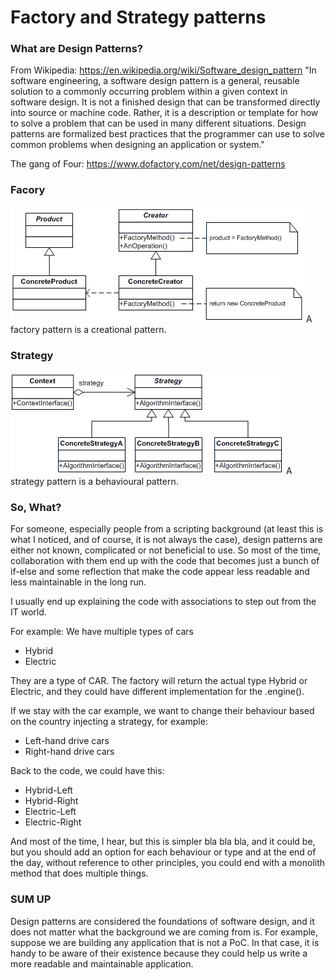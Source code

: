 
# Factory and Strategy patterns #

### What are Design Patterns? ###
From Wikipedia:
https://en.wikipedia.org/wiki/Software_design_pattern
"In software engineering, a software design pattern is a general, reusable solution to a commonly occurring problem within a given context in software design. It is not a finished design that can be transformed directly into source or machine code. Rather, it is a description or template for how to solve a problem that can be used in many different situations. Design patterns are formalized best practices that the programmer can use to solve common problems when designing an application or system."

The gang of Four: https://www.dofactory.com/net/design-patterns

### Facory ###

![picture](https://github.com/ymwjbxxq/factory-pattern-with-strategy-pattern/blob/main/factory.png)
A factory pattern is a creational pattern.

### Strategy ###

![picture](https://github.com/ymwjbxxq/factory-pattern-with-strategy-pattern/blob/main/strategy.png)
A strategy pattern is a behavioural pattern.

### So, What? ###

For someone, especially people from a scripting background (at least this is what I noticed, and of course, it is not always the case), design patterns are either not known, complicated or not beneficial to use. So most of the time, collaboration with them end up with the code that becomes just a bunch of if-else and some reflection that make the code appear less readable and less maintainable in the long run.

I usually end up explaining the code with associations to step out from the IT world.

For example:
We have multiple types of cars
* Hybrid
* Electric

They are a type of CAR. The factory will return the actual type Hybrid or Electric, and they could have different implementation for the .engine().

If we stay with the car example, we want to change their behaviour based on the country injecting a strategy, for example:
* Left-hand drive cars
* Right-hand drive cars

Back to the code, we could have this:
* Hybrid-Left
* Hybrid-Right
* Electric-Left
* Electric-Right

And most of the time, I hear, but this is simpler bla bla bla, and it could be, but you should add an option for each behaviour or type and at the end of the day, without reference to other principles, you could end with a monolith method that does multiple things.

### SUM UP ###

Design patterns are considered the foundations of software design, and it does not matter what the background we are coming from is.
For example, suppose we are building any application that is not a PoC. In that case, it is handy to be aware of their existence because they could help us write a more readable and maintainable application.
